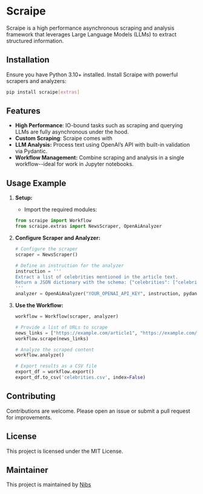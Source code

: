 # Scraipe

Scraipe is a high performance asynchronous scraping and analysis framework that leverages Large Language Models (LLMs) to extract structured information.

## Installation

Ensure you have Python 3.10+ installed. Install Scraipe with powerful scrapers and analyzers:
```bash
pip install scraipe[extras]
```

## Features
- **High Performance**: IO-bound tasks such as scraping and querying LLMs are fully asynchronous under the hood.
- **Custom Scraping**: Scraipe comes with 
- **LLM Analysis:** Process text using OpenAI’s API with built-in validation via Pydantic.
- **Workflow Management:** Combine scraping and analysis in a single workflow--ideal for work in Jupyter notebooks.

## Usage Example

1. **Setup:**
   - Import the required modules:
   ```python
   from scraipe import Workflow
   from scraipe.extras import NewsScraper, OpenAiAnalyzer
   ```
   
2. **Configure Scraper and Analyzer:**
   ```python
   # Configure the scraper
   scraper = NewsScraper()
   
   # Define an instruction for the analyzer
   instruction = '''
   Extract a list of celebrities mentioned in the article text.
   Return a JSON dictionary with the schema: {"celebrities": ["celebrity1", "celebrity2", ...]}
   '''   
   analyzer = OpenAiAnalyzer("YOUR_OPENAI_API_KEY", instruction, pydantic_schema=ExpectedOutput)
   ```
   
3. **Use the Workflow:**
   ```python
   workflow = Workflow(scraper, analyzer)
   
   # Provide a list of URLs to scrape
   news_links = ["https://example.com/article1", "https://example.com/article2"]
   workflow.scrape(news_links)
   
   # Analyze the scraped content
   workflow.analyze()
   
   # Export results as a CSV file
   export_df = workflow.export()
   export_df.to_csv('celebrities.csv', index=False)
   ```
   
## Contributing

Contributions are welcome. Please open an issue or submit a pull request for improvements.

## License
This project is licensed under the MIT License.

## Maintainer
This project is maintained by [Nibs](https://github.com/SnpM)